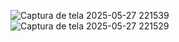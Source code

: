 ![Captura de tela 2025-05-27 221539](https://github.com/user-attachments/assets/6de23baa-b6cc-4173-8fc5-3f8135dec248)
![Captura de tela 2025-05-27 221529](https://github.com/user-attachments/assets/6160c128-3fb9-4288-b1c0-2caf1673bf14)
